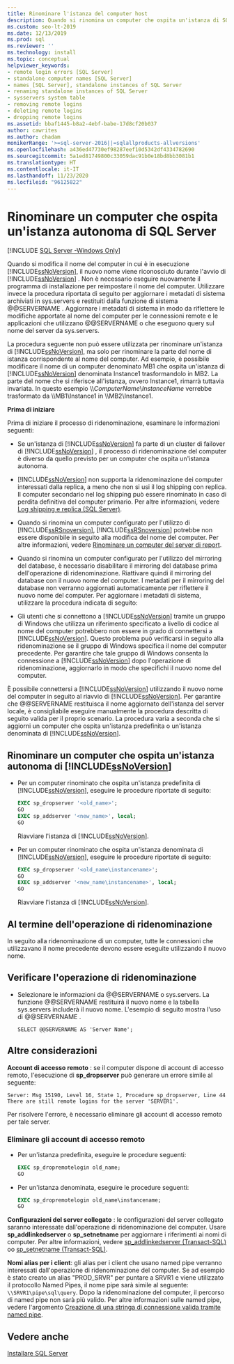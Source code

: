 ```yaml
---
title: Rinominare l'istanza del computer host
description: Quando si rinomina un computer che ospita un'istanza di SQL Server, aggiornare i metadati di sistema archiviati in sys.servers.
ms.custom: seo-lt-2019
ms.date: 12/13/2019
ms.prod: sql
ms.reviewer: ''
ms.technology: install
ms.topic: conceptual
helpviewer_keywords:
- remote login errors [SQL Server]
- standalone computer names [SQL Server]
- names [SQL Server], standalone instances of SQL Server
- renaming standalone instances of SQL Server
- sysservers system table
- removing remote logins
- deleting remote logins
- dropping remote logins
ms.assetid: bbaf1445-b8a2-4ebf-babe-17d8cf20b037
author: cawrites
ms.author: chadam
monikerRange: '>=sql-server-2016||=sqlallproducts-allversions'
ms.openlocfilehash: a436ed47730ef98287eef10d5342df4334782690
ms.sourcegitcommit: 5a1ed81749800c33059dac91b0e18bd8bb3081b1
ms.translationtype: HT
ms.contentlocale: it-IT
ms.lasthandoff: 11/23/2020
ms.locfileid: "96125822"
---
```

# <a name="rename-a-computer-that-hosts-a-stand-alone-instance-of-sql-server"></a>Rinominare un computer che ospita un'istanza autonoma di SQL Server

[!INCLUDE [SQL Server -Windows Only](../../includes/applies-to-version/sql-windows-only.md)]

Quando si modifica il nome del computer in cui è in esecuzione [!INCLUDE[ssNoVersion](../../includes/ssnoversion-md.md)], il nuovo nome viene riconosciuto durante l'avvio di [!INCLUDE[ssNoVersion](../../includes/ssnoversion-md.md)] . Non è necessario eseguire nuovamente il programma di installazione per reimpostare il nome del computer. Utilizzare invece la procedura riportata di seguito per aggiornare i metadati di sistema archiviati in sys.servers e restituiti dalla funzione di sistema @@SERVERNAME . Aggiornare i metadati di sistema in modo da riflettere le modifiche apportate al nome del computer per le connessioni remote e le applicazioni che utilizzano @@SERVERNAME o che eseguono query sul nome del server da sys.servers.  
  
La procedura seguente non può essere utilizzata per rinominare un'istanza di [!INCLUDE[ssNoVersion](../../includes/ssnoversion-md.md)], ma solo per rinominare la parte del nome di istanza corrispondente al nome del computer. Ad esempio, è possibile modificare il nome di un computer denominato MB1 che ospita un'istanza di [!INCLUDE[ssNoVersion](../../includes/ssnoversion-md.md)] denominata Instance1 trasformandolo in MB2. La parte del nome che si riferisce all'istanza, ovvero Instance1, rimarrà tuttavia invariata. In questo esempio \\\\*ComputerName*\\*InstanceName* verrebbe trasformato da \\\MB1\Instance1 in \\\MB2\Instance1.  
  
 **Prima di iniziare**  
  
 Prima di iniziare il processo di ridenominazione, esaminare le informazioni seguenti:  
  
-   Se un'istanza di [!INCLUDE[ssNoVersion](../../includes/ssnoversion-md.md)] fa parte di un cluster di failover di [!INCLUDE[ssNoVersion](../../includes/ssnoversion-md.md)] , il processo di ridenominazione del computer è diverso da quello previsto per un computer che ospita un'istanza autonoma.  
  
-   [!INCLUDE[ssNoVersion](../../includes/ssnoversion-md.md)] non supporta la ridenominazione dei computer interessati dalla replica, a meno che non si usi il log shipping con replica. Il computer secondario nel log shipping può essere rinominato in caso di perdita definitiva del computer primario. Per altre informazioni, vedere [Log shipping e replica &#40;SQL Server&#41;](../../database-engine/log-shipping/log-shipping-and-replication-sql-server.md).  
  
-   Quando si rinomina un computer configurato per l'utilizzo di [!INCLUDE[ssRSnoversion](../../includes/ssrsnoversion-md.md)], [!INCLUDE[ssRSnoversion](../../includes/ssrsnoversion-md.md)] potrebbe non essere disponibile in seguito alla modifica del nome del computer. Per altre informazioni, vedere [Rinominare un computer del server di report](../../reporting-services/report-server/rename-a-report-server-computer.md).  
  
-   Quando si rinomina un computer configurato per l'utilizzo del mirroring del database, è necessario disabilitare il mirroring del database prima dell'operazione di ridenominazione. Riattivare quindi il mirroring del database con il nuovo nome del computer. I metadati per il mirroring del database non verranno aggiornati automaticamente per riflettere il nuovo nome del computer. Per aggiornare i metadati di sistema, utilizzare la procedura indicata di seguito:  
  
-   Gli utenti che si connettono a [!INCLUDE[ssNoVersion](../../includes/ssnoversion-md.md)] tramite un gruppo di Windows che utilizza un riferimento specificato a livello di codice al nome del computer potrebbero non essere in grado di connettersi a [!INCLUDE[ssNoVersion](../../includes/ssnoversion-md.md)]. Questo problema può verificarsi in seguito alla ridenominazione se il gruppo di Windows specifica il nome del computer precedente. Per garantire che tale gruppo di Windows consenta la connessione a [!INCLUDE[ssNoVersion](../../includes/ssnoversion-md.md)] dopo l'operazione di ridenominazione, aggiornarlo in modo che specifichi il nuovo nome del computer.  
  
 È possibile connettersi a [!INCLUDE[ssNoVersion](../../includes/ssnoversion-md.md)] utilizzando il nuovo nome del computer in seguito al riavvio di [!INCLUDE[ssNoVersion](../../includes/ssnoversion-md.md)]. Per garantire che @@SERVERNAME restituisca il nome aggiornato dell'istanza del server locale, è consigliabile eseguire manualmente la procedura descritta di seguito valida per il proprio scenario. La procedura varia a seconda che si aggiorni un computer che ospita un'istanza predefinita o un'istanza denominata di [!INCLUDE[ssNoVersion](../../includes/ssnoversion-md.md)].  
  
## <a name="rename-a-computer-that-hosts-a-stand-alone-instance-of-ssnoversion"></a>Rinominare un computer che ospita un'istanza autonoma di [!INCLUDE[ssNoVersion](../../includes/ssnoversion-md.md)]  
  
-   Per un computer rinominato che ospita un'istanza predefinita di [!INCLUDE[ssNoVersion](../../includes/ssnoversion-md.md)], eseguire le procedure riportate di seguito:  
  
    ```sql
    EXEC sp_dropserver '<old_name>';  
    GO  
    EXEC sp_addserver '<new_name>', local;  
    GO  
    ```  
  
     Riavviare l'istanza di [!INCLUDE[ssNoVersion](../../includes/ssnoversion-md.md)].  
  
-   Per un computer rinominato che ospita un'istanza denominata di [!INCLUDE[ssNoVersion](../../includes/ssnoversion-md.md)], eseguire le procedure riportate di seguito:  
  
    ```sql
    EXEC sp_dropserver '<old_name\instancename>';  
    GO  
    EXEC sp_addserver '<new_name\instancename>', local;  
    GO  
    ```  
  
     Riavviare l'istanza di [!INCLUDE[ssNoVersion](../../includes/ssnoversion-md.md)].  
  
## <a name="after-the-renaming-operation"></a>Al termine dell'operazione di ridenominazione  
 In seguito alla ridenominazione di un computer, tutte le connessioni che utilizzavano il nome precedente devono essere eseguite utilizzando il nuovo nome.  
  
## <a name="verify-renaming-operation"></a>Verificare l'operazione di ridenominazione  
  
-   Selezionare le informazioni da @@SERVERNAME o sys.servers. La funzione @@SERVERNAME restituirà il nuovo nome e la tabella sys.servers includerà il nuovo nome. L'esempio di seguito mostra l'uso di @@SERVERNAME .  
  
    ```  
    SELECT @@SERVERNAME AS 'Server Name';  
    ```  
  
## <a name="additional-considerations"></a>Altre considerazioni  
 **Account di accesso remoto** : se il computer dispone di account di accesso remoto, l'esecuzione di **sp_dropserver** può generare un errore simile al seguente:  
  
 `Server: Msg 15190, Level 16, State 1, Procedure sp_dropserver, Line 44 There are still remote logins for the server 'SERVER1'.`  
  
 Per risolvere l'errore, è necessario eliminare gli account di accesso remoto per tale server.  
  
### <a name="drop-remote-logins"></a>Eliminare gli account di accesso remoto  
  
-   Per un'istanza predefinita, eseguire le procedure seguenti:  
  
    ```sql
    EXEC sp_dropremotelogin old_name;  
    GO  
    ```  
  
-   Per un'istanza denominata, eseguire le procedure seguenti:  
  
    ```sql
    EXEC sp_dropremotelogin old_name\instancename;  
    GO  
    ```  
  
 **Configurazioni del server collegato** : le configurazioni del server collegato saranno interessate dall'operazione di ridenominazione del computer. Usare **sp_addlinkedserver** o **sp_setnetname** per aggiornare i riferimenti ai nomi di computer. Per altre informazioni, vedere [sp_addlinkedserver &#40;Transact-SQL&#41;](../../relational-databases/system-stored-procedures/sp-addlinkedserver-transact-sql.md) oo [sp_setnetname &#40;Transact-SQL&#41;](../../relational-databases/system-stored-procedures/sp-setnetname-transact-sql.md).  
  
 **Nomi alias per i client**: gli alias per i client che usano named pipe verranno interessati dall'operazione di ridenominazione del computer. Se ad esempio è stato creato un alias "PROD_SRVR" per puntare a SRVR1 e viene utilizzato il protocollo Named Pipes, il nome pipe sarà simile al seguente: `\\SRVR1\pipe\sql\query`. Dopo la ridenominazione del computer, il percorso di named pipe non sarà più valido. Per altre informazioni sulle named pipe, vedere l'argomento [Creazione di una stringa di connessione valida tramite named pipe](/previous-versions/sql/sql-server-2008/ms189307(v=sql.100)).  
  
## <a name="see-also"></a>Vedere anche  
 [Installare SQL Server](../../database-engine/install-windows/install-sql-server.md)  
  
